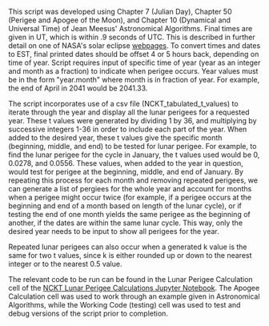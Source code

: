 This script was developed using Chapter 7 (Julian Day), Chapter 50 (Perigee and Apogee of the Moon), and Chapter 10 (Dynamical and Universal Time) of Jean Meesus' Astronomical Algorithms. 
Final times are given in UT, which is within .9 seconds of UTC. This is described in further detail on one of NASA's solar eclipse [webpages](https://eclipse.gsfc.nasa.gov/SEhelp/TimeZone.html).
To convert times and dates to EST, final printed dates should be offset 4 or 5 hours back, depending on time of year. 
Script requires input of specific time of year (year as an integer and month as a fraction) to indicate when perigee occurs. 
Year values must be in the form "year.month" where month is in fraction of year. For example, the end of April in 2041 would be 2041.33. 


The script incorporates use of a csv file (NCKT_tabulated_t_values) to iterate through the year and display all the lunar perigees for a requested year. These t values were generated by dividing 1 by 36, 
and multiplying by successive integers 1-36 in order to include each part of the year. When added to the desired year, these t values give the specific month (beginning, middle, and end) 
to be tested for lunar perigee. For example, to find the lunar perigee for the cycle in January, the t values used would be 0, 0.0278, and 0.0556.
These values, when added to the year in question, would test for perigee at the beginning, middle, and end of January. By repeating this process for each month and removing repeated perigees, we can generate
a list of pergiees for the whole year and account for months when a perigee might occur twice (for example, if a perigee occurs at the beginning and end of a month based on length of the lunar cycle), or if
testing the end of one month yields the same perigee as the beginning of another, if the dates are within the same lunar cycle. This way, only the desired year needs to be input to show all perigees for the year.


Repeated lunar perigees can also occur when a generated k value is the same for two t values, 
since k is either rounded up or down to the nearest integer or to the nearest 0.5 value. 

The relevant code to be run can be found in the Lunar Perigee Calculation cell of the [NCKT Lunar Perigee Calculations Jupyter Notebook](https://github.com/Perri-Woodard/NC-King-Tides/blob/main/NCKT%20Lunar%20Perigee%20Calculations.ipynb). The Apogee Calculation cell was used to work through an example given in Astronomical Algorithms, while the Working Code (testing) 
cell was used to test and debug versions of the script prior to completion. 
